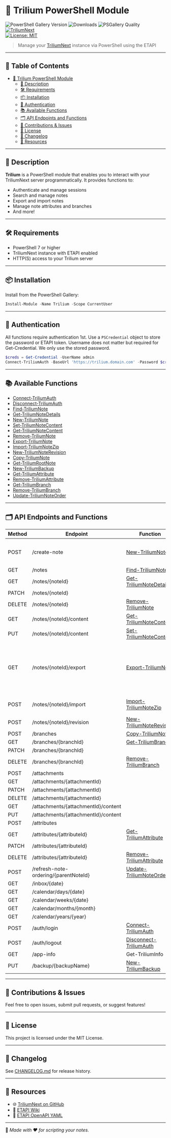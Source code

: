 # 🚀 Trilium PowerShell Module

![PowerShell Gallery Version](https://img.shields.io/powershellgallery/v/Trilium)
![Downloads](https://img.shields.io/powershellgallery/dt/Trilium)
![PSGallery Quality](https://img.shields.io/powershellgallery/p/Trilium)  
[![TriliumNext](https://img.shields.io/badge/TriliumNext-ETAPI-blue?logo=read-the-docs)](https://github.com/TriliumNext/Notes)  
[![License: MIT](https://img.shields.io/badge/license-MIT-green.svg)](LICENSE)

> Manage your [TriliumNext](https://github.com/TriliumNext/Notes) instance via PowerShell using the ETAPI

---

## 📖 Table of Contents <!-- omit in toc -->
- [🚀 Trilium PowerShell Module](#-trilium-powershell-module)
  - [🦾 Description](#-description)
  - [🛠 Requirements](#-requirements)
  - [📦 Installation](#-installation)
  - [🔐 Authentication](#-authentication)
  - [📚 Available Functions](#-available-functions)
  - [🗂️ API Endpoints and Functions](#️-api-endpoints-and-functions)
  - [📣 Contributions \& Issues](#-contributions--issues)
  - [📄 License](#-license)
  - [📅 Changelog](#-changelog)
  - [🔗 Resources](#-resources)

---

## 🦾 Description

**Trilium** is a PowerShell module that enables you to interact with your TriliumNext server programmatically.
It provides functions to:

* Authenticate and manage sessions
* Search and manage notes
* Export and import notes
* Manage note attributes and branches
* And more!

---

## 🛠 Requirements

* PowerShell 7 or higher
* TriliumNext instance with ETAPI enabled
* HTTP(S) access to your Trilium server

---

## 📦 Installation

Install from the PowerShell Gallery:

```powershell
Install-Module -Name Trilium -Scope CurrentUser
```

---

## 🔐 Authentication

All functions require authentication 1st. Use a `PSCredential` object to store the password or ETAPI token.
 Username does not matter but required for Get-Credential.  We only use the stored password.

```powershell
$creds = Get-Credential -UserName admin
Connect-TriliumAuth -BaseUrl 'https://trilium.domain.com' -Password $creds
```

---

## 📚 Available Functions

- [Connect-TriliumAuth](#-connect-triliumauth)
- [Disconnect-TriliumAuth](#-disconnect-triliumnote)
- [Find-TriliumNote](#-find-triliumnote)
- [Get-TriliumNoteDetails](#-get-triliumnotedetails)
- [New-TriliumNote](#-new-triliumnote)
- [Set-TriliumNoteContent](#-set-triliumnotecontent)
- [Get-TriliumNoteContent](#-get-triliumnotecontent)
- [Remove-TriliumNote](#-remove-triliumnote)
- [Export-TriliumNote](#-export-triliumnote)
- [Import-TriliumNoteZip](#-import-triliumnotezip)
- [New-TriliumNoteRevision](#-new-triliumnoterevision)
- [Copy-TriliumNote](#-copy-triliumnote)
- [Get-TriliumRootNote](#-get-triliumrootnote)
- [New-TriliumBackup](#-new-triliumbackup)
- [Get-TriliumAttribute](#-get-triliumattribute)
- [Remove-TriliumAttribute](#-remove-triliumattribute)
- [Get-TriliumBranch](#-get-triliumbranch)
- [Remove-TriliumBranch](#-remove-triliumbranch)
- [Update-TriliumNoteOrder](#-update-triliumnoteorder)

---

## 🗂️ API Endpoints and Functions

| Method | Endpoint | Function | Notes |
|--------|----------|----------|-------|
| POST   | /create-note | [New-TriliumNote](#-new-triliumnote) | Function to create a new note. |
| GET    | /notes | [Find-TriliumNote](#-find-triliumnote) | |
| GET    | /notes/{noteId} | [Get-TriliumNoteDetails](#-get-triliumnotedetails) | |
| PATCH  | /notes/{noteId} |  | |
| DELETE | /notes/{noteId} | [Remove-TriliumNote](#-remove-triliumnote) | |
| GET    | /notes/{noteId}/content | [Get-TriliumNoteContent](#-get-triliumnotecontent) | |
| PUT    | /notes/{noteId}/content | [Set-TriliumNoteContent](#-set-triliumnotecontent) | |
| GET    | /notes/{noteId}/export | [Export-TriliumNote](#-export-triliumnote) | exports a zip file with a single or multiple notes in html or markdown |
| POST   | /notes/{noteId}/import | [Import-TriliumNoteZip](#-import-triliumnotezip) | Imports a ZIP file to a note. |
| POST   | /notes/{noteId}/revision | [New-TriliumNoteRevision](#-new-triliumnoterevision) | |
| POST   | /branches | [Copy-TriliumNote](#-copy-triliumnote) | |
| GET    | /branches/{branchId} | [Get-TriliumBranch](#-get-triliumbranch) | |
| PATCH  | /branches/{branchId} |  | |
| DELETE | /branches/{branchId} | [Remove-TriliumBranch](#-remove-triliumbranch) | |
| POST   | /attachments |  | |
| GET    | /attachments/{attachmentId} |  | |
| PATCH  | /attachments/{attachmentId} |  | |
| DELETE | /attachments/{attachmentId} |  | |
| GET    | /attachments/{attachmentId}/content |  | |
| PUT    | /attachments/{attachmentId}/content |  | |
| POST   | /attributes |  | |
| GET    | /attributes/{attributeId} | [Get-TriliumAttribute](#-get-triliumattribute) | |
| PATCH  | /attributes/{attributeId} |  | |
| DELETE | /attributes/{attributeId} | [Remove-TriliumAttribute](#-remove-triliumattribute) | |
| POST   | /refresh-note-ordering/{parentNoteId} | [Update-TriliumNoteOrder](#-update-triliumnoteorder) | |
| GET    | /inbox/{date} |  | |
| GET    | /calendar/days/{date} |  | |
| GET    | /calendar/weeks/{date} |  | |
| GET    | /calendar/months/{month} |  | |
| GET    | /calendar/years/{year} |  | |
| POST   | /auth/login | [Connect-TriliumAuth](#-connect-triliumauth) | |
| POST   | /auth/logout | [Disconnect-TriliumAuth](#-disconnect-triliumnote) | |
| GET    | /app-info | Get-TriliumInfo | |
| PUT    | /backup/{backupName} | [New-TriliumBackup](#-new-triliumbackup) | |

---

## 📣 Contributions & Issues

Feel free to open issues, submit pull requests, or suggest features!

---

## 📄 License

This project is licensed under the MIT License.

---

## 📅 Changelog

See [CHANGELOG.md](./CHANGELOG.md) for release history.

---

## 🔗 Resources

- 🌐 [TriliumNext on GitHub](https://github.com/TriliumNext/Notes)
- 📖 [ETAPI Wiki](https://github.com/zadam/trilium/wiki/ETAPI)
- 📜 [ETAPI OpenAPI YAML](https://github.com/zadam/trilium/blob/master/src/etapi/etapi.openapi.yaml)

---

🧠 _Made with ❤️ for scripting your notes._